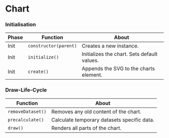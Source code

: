 # Chart



### Initialisation

| Phase    | Function           | About                   |
| -------- | ------------------ | ----------------------- |
| Init | ```constructor(parent)``` | Creates a new instance. |
| Init | ```initialize()``` | Initializes the chart.  Sets default values. |
| Init | ```create()``` | Appends the SVG to the charts element. |



### Draw-Life-Cycle

| Function           | About                   |
| ------------------ | ----------------------- |
| ```removeDataset()``` | Removes any old content of the chart. |
| ```precalculate()``` | Calculate temporary datasets specific data. |
| ```draw()``` | Renders all parts of the chart. |



